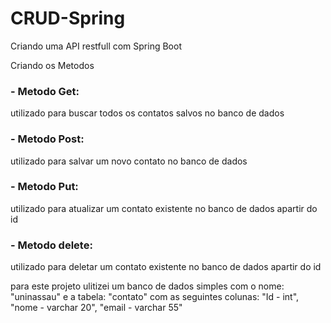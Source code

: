 # CRUD-Spring

Criando uma API restfull com Spring Boot

Criando os Metodos

### - Metodo Get:
utilizado para buscar todos os contatos salvos no banco de dados

### - Metodo Post:
utilizado para salvar um novo contato no banco de dados

### - Metodo Put:
utilizado para atualizar um contato existente no banco de dados apartir do id

### - Metodo delete:
utilizado para deletar um contato existente no banco de dados apartir do id


para este projeto ulitizei um banco de dados simples com o nome: "uninassau"
e a tabela: "contato" com as seguintes colunas: "Id - int", "nome - varchar 20", "email - varchar 55" 
